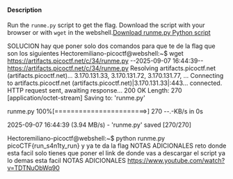 #### Description

Run the `runme.py` script to get the flag. Download the script with your browser or with `wget` in the webshell.[Download runme.py Python script](https://artifacts.picoctf.net/c/34/runme.py)

SOLUCION
hay que poner solo dos comandos para que te de la flag que son los siguientes
Hectoremiliano-picoctf@webshell:~$ wget https://artifacts.picoctf.net/c/34/runme.py
--2025-09-07 16:44:39--  https://artifacts.picoctf.net/c/34/runme.py
Resolving artifacts.picoctf.net (artifacts.picoctf.net)... 3.170.131.33, 3.170.131.72, 3.170.131.77, ...
Connecting to artifacts.picoctf.net (artifacts.picoctf.net)|3.170.131.33|:443... connected.
HTTP request sent, awaiting response... 200 OK
Length: 270 [application/octet-stream]
Saving to: 'runme.py'

runme.py              100%[=======================>]     270  --.-KB/s    in 0s      

2025-09-07 16:44:39 (3.94 MB/s) - 'runme.py' saved [270/270]

Hectoremiliano-picoctf@webshell:~$ python runme.py
picoCTF{run_s4n1ty_run}
y ya te da la flag 
NOTAS ADICIONALES 
reto donde esta facil solo tienes que poner el link de donde vas a descargar el script ya lo demas esta facil
NOTAS ADICIONALES
https://www.youtube.com/watch?v=TDTNuObWq90